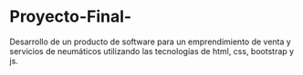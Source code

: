 # Proyecto-Final-
Desarrollo de un producto de software para un emprendimiento de venta y servicios de neumáticos utilizando las tecnologías de html, css, bootstrap y js.  
